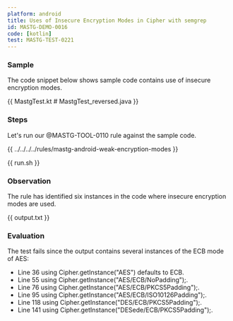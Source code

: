 ```yaml
---
platform: android
title: Uses of Insecure Encryption Modes in Cipher with semgrep
id: MASTG-DEMO-0016
code: [kotlin]
test: MASTG-TEST-0221
---
```


### Sample

The code snippet below shows sample code contains use of insecure encryption modes.

{{ MastgTest.kt # MastgTest_reversed.java }}

### Steps

Let's run our @MASTG-TOOL-0110 rule against the sample code.

{{ ../../../../rules/mastg-android-weak-encryption-modes }}

{{ run.sh }}

### Observation

The rule has identified six instances in the code where insecure encryption modes are used.

{{ output.txt }}

### Evaluation

The test fails since the output contains several instances of the ECB mode of AES:

- Line 36 using Cipher.getInstance("AES") defaults to ECB.
- Line 55 using Cipher.getInstance("AES/ECB/NoPadding");.
- Line 76 using Cipher.getInstance("AES/ECB/PKCS5Padding");.
- Line 95 using Cipher.getInstance("AES/ECB/ISO10126Padding");.
- Line 118 using Cipher.getInstance("DES/ECB/PKCS5Padding");.
- Line 141 using Cipher.getInstance("DESede/ECB/PKCS5Padding");.
